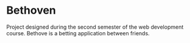 # Bethoven
Project designed during the second semester of the web development course. Bethove is a betting application between friends. 
